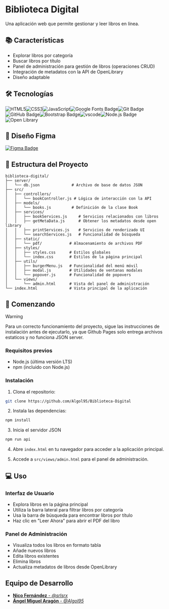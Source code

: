 # Biblioteca Digital

Una aplicación web que permite gestionar y leer libros en línea.

## 📚 Características

- Explorar libros por categoría
- Buscar libros por título
- Panel de administración para gestión de libros (operaciones CRUD)
- Integración de metadatos con la API de OpenLibrary
- Diseño adaptable

## 🛠️ Tecnologías

![HTML5](https://img.shields.io/badge/HTML5-E34F26?style=for-the-badge&logo=html5&logoColor=white)![CSS3](https://img.shields.io/badge/CSS3-1572B6?style=for-the-badge&logo=css3&logoColor=white)![JavaScript](https://img.shields.io/badge/JavaScript-F7DF1E?style=for-the-badge&logo=javascript&logoColor=black)![Google Fonts Badge](https://img.shields.io/badge/Google%20Fonts-4285F4?logo=googlefonts&logoColor=fff&style=for-the-badge)![Git Badge](https://img.shields.io/badge/Git-F05032?logo=git&logoColor=fff&style=for-the-badge)![GitHub Badge](https://img.shields.io/badge/GitHub-181717?logo=github&logoColor=fff&style=for-the-badge)![Bootstrap Badge](https://img.shields.io/badge/Bootstrap-7952B3?logo=bootstrap&logoColor=fff&style=for-the-badge)![vscode](https://img.shields.io/badge/vs%20code-0040a6?&logoColor=fff&style=for-the-badge&colorA=0040a6)![Node.js Badge](https://img.shields.io/badge/Node.js-5FA04E?logo=nodedotjs&logoColor=fff&style=for-the-badge)![Open Library](https://img.shields.io/badge/Open%20Library-e1dcc5?&logoColor=fff&style=for-the-badge&colorA=87f6ff)

## 🎨 Diseño Figma

[![Figma Badge](https://img.shields.io/badge/Figma-F24E1E?logo=figma&logoColor=fff&style=for-the-badge)](https://www.figma.com/proto/OKQ1DAllYB1Az4dns2CHrc/MyLibrary?node-id=2-3&p=f&t=xodwXS5V0VafB8LB-1&scaling=min-zoom&content-scaling=fixed&page-id=0%3A1)

## 📁 Estructura del Proyecto
```
biblioteca-digital/
├── server/
│   └── db.json              # Archivo de base de datos JSON
├── src/
│   ├── controllers/
│   │   └── bookController.js # Lógica de interacción con la API
│   ├── models/
│   │   └── books.js         # Definición de la clase Book
│   ├── services/
│   │   ├── bookServices.js     # Servicios relacionados con libros
│   │   ├── getMetaData.js      # Obtener los metadatos desde open library
│   │   ├── printServices.js    # Servicios de renderizado UI
│   │   └── searchServices.js   # Funcionalidad de búsqueda
│   ├── static/
│   │   └── pdf/            # Almacenamiento de archivos PDF
│   ├── styles/
│   │   ├── styles.css      # Estilos globales
│   │   └── index.css       # Estilos de la página principal
│   ├── utils/
│   │   ├── burgerMenu.js   # Funcionalidad del menú móvil
│   │   ├── modal.js        # Utilidades de ventanas modales
│   │   └── popover.js      # Funcionalidad de popovers
│   └── views/
│       └── admin.html      # Vista del panel de administración
└── index.html              # Vista principal de la aplicación
```

## 🚀 Comenzando

> [!WARNING]
> Para un correcto funcionamiento del proyecto, sigue las instrucciones de instalación antes de ejecutarlo, ya que Github Pages solo entrega archivos estaticos y no funciona JSON server.

### Requisitos previos

- Node.js (última versión LTS)
- npm (incluido con Node.js)

### Instalación

1. Clona el repositorio:
```bash
git clone https://github.com/Algol95/Biblioteca-Digital
```

2. Instala las dependencias:
```bash
npm install
```

3. Inicia el servidor JSON
```bash
npm run api
```

4. Abre `index.html` en tu navegador para acceder a la aplicación principal.

5. Accede a `src/views/admin.html` para el panel de administración.

## 💻 Uso
### Interfaz de Usuario
- Explora libros en la página principal
- Utiliza la barra lateral para filtrar libros por categoría
- Usa la barra de búsqueda para encontrar libros por título
- Haz clic en "Leer Ahora" para abrir el PDF del libro

### Panel de Administración
- Visualiza todos los libros en formato tabla
- Añade nuevos libros
- Edita libros existentes
- Elimina libros
- Actualiza metadatos de libros desde OpenLibrary

## Equipo de Desarrollo

- [**Nico Fernández** - *@srlsrx*](https://github.com/srlsrx)
- [**Ángel Miguel Aragón** - *@Algol95*](https://github.com/Algol95)